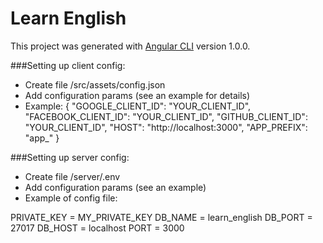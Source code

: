 # Learn English

This project was generated with [Angular CLI](https://github.com/angular/angular-cli) version 1.0.0.

###Setting up client config:

- Create file /src/assets/config.json
- Add configuration params (see an example for details)
- Example: {
             "GOOGLE_CLIENT_ID": "YOUR_CLIENT_ID",
             "FACEBOOK_CLIENT_ID": "YOUR_CLIENT_ID",
             "GITHUB_CLIENT_ID": "YOUR_CLIENT_ID",
             "HOST": "http://localhost:3000",
             "APP_PREFIX": "app_"
           }


###Setting up server config:

- Create file /server/.env
- Add configuration params (see an example)
- Example of config file:

PRIVATE_KEY = MY_PRIVATE_KEY
DB_NAME = learn_english
DB_PORT = 27017
DB_HOST = localhost
PORT = 3000
